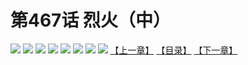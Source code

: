# 第467话 烈火（中）
![](https://mhpic.xiaomingtaiji.net/comic/D/斗破苍穹拆分版/467话/1.jpg-zymk.middle.webp)
![](https://mhpic.xiaomingtaiji.net/comic/D/斗破苍穹拆分版/467话/2.jpg-zymk.middle.webp)
![](https://mhpic.xiaomingtaiji.net/comic/D/斗破苍穹拆分版/467话/3.jpg-zymk.middle.webp)
![](https://mhpic.xiaomingtaiji.net/comic/D/斗破苍穹拆分版/467话/4.jpg-zymk.middle.webp)
![](https://mhpic.xiaomingtaiji.net/comic/D/斗破苍穹拆分版/467话/5.jpg-zymk.middle.webp)
![](https://mhpic.xiaomingtaiji.net/comic/D/斗破苍穹拆分版/467话/6.jpg-zymk.middle.webp)
![](https://mhpic.xiaomingtaiji.net/comic/D/斗破苍穹拆分版/467话/7.jpg-zymk.middle.webp)
![](https://mhpic.xiaomingtaiji.net/comic/D/斗破苍穹拆分版/467话/8.jpg-zymk.middle.webp)
[【上一章】](./466.md)
[【目录】](./README.md)
[【下一章】](./468.md)
